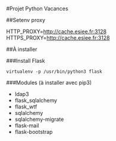 #Projet Python Vacances

##Setenv proxy 

HTTP_PROXY=http://cache.esiee.fr:3128
HTTPS_PROXY=http://cache.esiee.fr:3128

##À installer

###Install Flask

`virtualenv -p /usr/bin/python3 flask`

###Modules (à installer avec pip3)

* ldap3
* flask_sqlalchemy
* flask_wtf
* sqlalchemy
* sqlalchemy-migrate
* flask-mail
* flask-bootstrap
